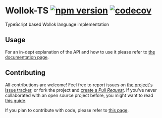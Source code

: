 # Wollok-TS [![npm version](https://badge.fury.io/js/wollok-ts.svg)](https://badge.fury.io/js/wollok-ts) [![codecov](https://codecov.io/gh/uqbar-project/wollok-ts/graph/badge.svg?token=4U99G67xRT)](https://codecov.io/gh/uqbar-project/wollok-ts)

TypeScript based Wollok language implementation

## Usage

For an in-dept explanation of the API and how to use it please refer to [the documentation page](https://uqbar-project.github.io/wollok-ts/).


## Contributing

All contributions are welcome! Feel free to report issues on [the project's issue tracker](https://github.com/uqbar-project/wollok-ts/issues), or fork the project and [create a *Pull Request*](https://help.github.com/articles/creating-a-pull-request-from-a-fork/). If you've never collaborated with an open source project before, you might want to read [this guide](https://akrabat.com/the-beginners-guide-to-contributing-to-a-github-project/).

If you plan to contribute with code, please refer to [this page](https://uqbar-project.github.io/wollok-ts/pages/How-To-Contribute/).

